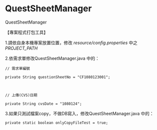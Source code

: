 # QuestSheetManager
QuestSheetManager

【專案程式打包工具】

1.請依自身本機專案放置位置，修改 *resource/config.properties* 中之 *PROJECT_PATH* <br />

2.依需求單修改QuestSheetManager.java 中的： <br />
<pre><code>// 需求單編號 <br />
private String questionSheetNo = "CF1080123001"; <br /> <br />

// 上傳(CVS)日期 <br />
private String cvsDate = "1080124"; </pre></code>

3.如果只測試檔案copy，不做DB寫入，修改QuestSheetManager.java 中的： <br />
  <pre><code>private static boolean onlyCopyFileTest = true; </pre></code><br />
	
